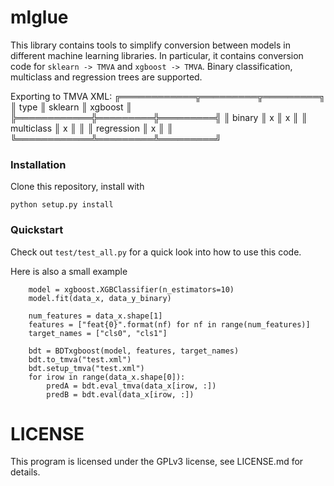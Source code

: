 # mlglue

This library contains tools to simplify conversion between models in different machine learning libraries.
In particular, it contains conversion code for `sklearn -> TMVA` and `xgboost -> TMVA`.
Binary classification, multiclass and regression trees are supported.

Exporting to TMVA XML:
╔════════════╦═════════╦═════════╗
║    type    ║ sklearn ║ xgboost ║
╠════════════╬═════════╬═════════╣
║ binary     ║ x       ║ x       ║
║ multiclass ║ x       ║         ║
║ regression ║ x       ║         ║
╚════════════╩═════════╩═════════╝

### Installation

Clone this repository, install with
~~~
python setup.py install
~~~

### Quickstart

Check out `test/test_all.py` for a quick look into how to use this code.

Here is also a small example
~~~
    model = xgboost.XGBClassifier(n_estimators=10)
    model.fit(data_x, data_y_binary)
    
    num_features = data_x.shape[1]
    features = ["feat{0}".format(nf) for nf in range(num_features)]
    target_names = ["cls0", "cls1"]

    bdt = BDTxgboost(model, features, target_names)
    bdt.to_tmva("test.xml")
    bdt.setup_tmva("test.xml")
    for irow in range(data_x.shape[0]):
        predA = bdt.eval_tmva(data_x[irow, :])
        predB = bdt.eval(data_x[irow, :])
~~~

# LICENSE

This program is licensed under the GPLv3 license, see LICENSE.md for details.

